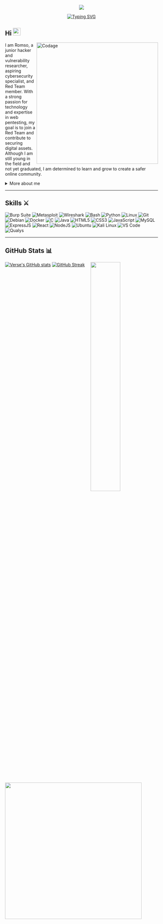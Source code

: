 
 <!---
[your comment goes here
and here](https://github.com/linuxdotexe/nordic-wallpapers/blob/master/wallpapers/ign_batman.png)
--> 
<p align="center"><img src="https://github.com/linuxdotexe/nordic-wallpapers/blob/master/wallpapers/windows-panic.png" /></p>


<div align="center">
  <a href="https://git.io/typing-svg">
    <img src="https://readme-typing-svg.demolab.com?font=Fira+Code&pause=1000&color=FF0000&width=435&lines=On+journey+to+become+a+Red+Teamer" alt="Typing SVG" />
  </a>
</div>

<h2 align="left">
  Hi 
  <img src="https://media.giphy.com/media/hvRJCLFzcasrR4ia7z/giphy.gif" width="25px"/>
</h2>

<img align="right" alt="Codage" width="400" src="https://media1.tenor.com/m/Zp9f2I9FpFcAAAAd/anonimous-hacker.gif">

I am Romso, a junior hacker and vulnerability researcher, aspiring cybersecurity specialist, and Red Team member. With a strong passion for technology and expertise in web pentesting, my goal is to join a Red Team and contribute to securing digital assets. Although I am still young in the field and not yet graduated, I am determined to learn and grow to create a safer online community.

<details>
  <summary>More about me</summary>

-  **Name**: Romso
-  **From**: France
-  **Junior Pentester** | **Junior Security Analyst** | **Database Hunter**
-  i have experience in Web vulnerabilities.
-  Improving knowledge in **Website Pentesting**, **Red teaming** 
-  I’m currently learning **everything** 
-  Reach me out at [romain.gas@efrei.net](mailto:romain.gas@efrei.net)

</details>


--- 

<h2 id="github_stats" align=''>Skills ⚔️</h2> 
<p align="left">
  <img src="https://img.shields.io/badge/Burp_Suite-FF6633?style=for-the-badge&logo=burp-suite&color=000000" alt="Burp Suite" />
      <img src="https://img.shields.io/badge/Metasploit-008C8C?style=for-the-badge&logo=metasploit&color=000000" alt="Metasploit" />
      <img src="https://img.shields.io/badge/Wireshark-009639?style=for-the-badge&logo=wireshark&color=000000" alt="Wireshark" />
      <img src="https://img.shields.io/badge/Bash-4EAA25?style=for-the-badge&logo=gnu-bash&color=000000" alt="Bash" />
      <img src="https://img.shields.io/badge/Python-3776AB?style=for-the-badge&logo=python&color=000000" alt="Python" />
      <img src="https://img.shields.io/badge/Linux-FCC624?style=for-the-badge&logo=linux&color=000000" alt="Linux" />
      <img src="https://img.shields.io/badge/Git-F05032?style=for-the-badge&logo=git&color=000000" alt="Git" />
      <img src="https://img.shields.io/badge/Debian-D70A53?style=for-the-badge&logo=debian&color=000000" alt="Debian" />
      <img src="https://img.shields.io/badge/Docker-2496ED?style=for-the-badge&logo=docker&color=000000" alt="Docker" /> 
      <img src="https://img.shields.io/badge/C-00599C?style=for-the-badge&logo=c&color=000000" alt="C" />
      <img src="https://img.shields.io/badge/Java-007396?style=for-the-badge&logo=java&color=000000" alt="Java" />
      <img src="https://img.shields.io/badge/HTML5-5D4B6C?style=for-the-badge&logo=html5&color=000000" alt="HTML5" />
      <img src="https://img.shields.io/badge/CSS3-2965F1?style=for-the-badge&logo=css3&color=000000" alt="CSS3" />
      <img src="https://img.shields.io/badge/JavaScript-F7DF1E?style=for-the-badge&logo=javascript&color=000000" alt="JavaScript" />
      <img src="https://img.shields.io/badge/MySQL-47A248?style=for-the-badge&logo=mysql&color=000000" alt="MySQL" />
      <img src="https://img.shields.io/badge/ExpressJS-000000?style=for-the-badge&logo=express&color=000000" alt="ExpressJS" />
      <img src="https://img.shields.io/badge/React-61DAFB?style=for-the-badge&logo=react&color=000000" alt="React" />
      <img src="https://img.shields.io/badge/Node.js-8CC84C?style=for-the-badge&logo=node.js&color=000000" alt="NodeJS" />
      <img src="https://img.shields.io/badge/Ubuntu-E95420?style=for-the-badge&logo=ubuntu&color=000000" alt="Ubuntu" />
      <img src="https://img.shields.io/badge/Kali_Linux-557C94?style=for-the-badge&logo=kali-linux&color=000000" alt="Kali Linux" />
      <img src="https://img.shields.io/badge/VS_Code-007ACC?style=for-the-badge&logo=visual-studio-code&color=000000" alt="VS Code" />
      <img src="https://img.shields.io/badge/Qualys-red?style=for-the-badge&logo=qualys&color=000000" alt="Qualys" />
     

---


<h2 id="github_stats" align=''>GitHub Stats 📊</h2>
<img align="right" width="44%" src="https://github.com/user-attachments/assets/9c826dd0-fd72-49ba-af60-e79f64344f59"/>
 
  [![Verse's GitHub stats](https://github-readme-stats.vercel.app/api?username=romso94&theme=vision-friendly-dark&&bg_color=00000000&hide_border=true&custom_title=%20)](https://github.com/romso94/github-readme-stats)
  [![GitHub Streak](https://streak-stats.demolab.com/?user=romso94&theme=dark)](https://git.io/streak-stats)
 <p align="left"><a href="https://github.com/romso94/github-readme-stats"><img src="https://github-readme-stats.vercel.app/api/top-langs/?username=romso94&layout=compact&theme=vision-friendly-dark&bg_color=00000000&hide_border=true" width="450"" /></a></p>

<br><br>



    

